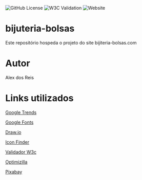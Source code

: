 ![GitHub License](https://img.shields.io/github/license/Alexreys84/bijuteria-bolsas)
![W3C Validation](https://img.shields.io/w3c-validation/html?targetUrl=https%3A%2F%2Falexreys84.github.io%2Fbijuteria-bolsas%2F)
![Website](https://img.shields.io/website?url=https%3A%2F%2Falexreys84.github.io%2Fbijuteria-bolsas%2F)
# bijuteria-bolsas
Este repositório hospeda o projeto do site bijiteria-bolsas.com
# Autor
Alex dos Reis
# Links utilizados
[Google Trends](https://trends.google.com.br/trends/)

[Google Fonts](https://fonts.google.com/)

[Draw.io](https://app.diagrams.net/)

[Icon Finder](https://www.iconfinder.com/)

[Validador W3c](https://validator.w3.org/)

[Optimizilla](https://imagecompressor.com/)

[Pixabay](https://pixabay.com/pt/)
